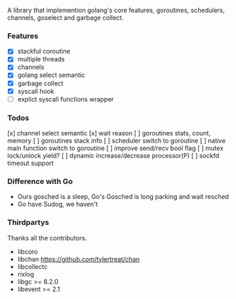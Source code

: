 A library that implemention golang's core features,
goroutines, schedulers, channels, goselect and garbage collect.

### Features

* [x] stackful coroutine
* [x] multiple threads
* [x] channels
* [x] golang select semantic
* [x] garbage collect
* [x] syscall hook
* [ ] explict syscall functions wrapper

### Todos

[x] channel select semantic
[x] wait reason
[ ] goroutines stats, count, memory
[ ] goroutines stack info
[ ] scheduler switch to goroutine
[ ] native main function switch to goroutine
[ ] improve send/recv bool flag
[ ] mutex lock/unlock yield?
[ ] dynamic increase/decrease processor(P)
[ ] sockfd timeout support

### Difference with Go
* Ours gosched is a sleep, Go's Gosched is long parking and wait resched
* Go have Sudog, we haven't

### Thirdpartys

Thanks all the contributors.

* libcoro 
* libchan https://github.com/tylertreat/chan
* libcollectc
* rixlog
* libgc >= 8.2.0
* libevent >= 2.1
